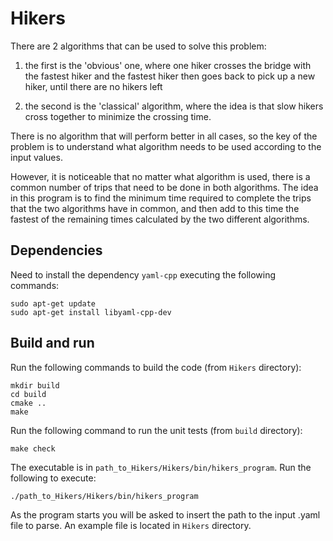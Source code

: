 # Hikers

 There are 2 algorithms that can be used to solve this problem:

  1) the first is the 'obvious' one, where one hiker crosses the bridge with the fastest hiker
    and the fastest hiker then goes back to pick up a new hiker, until there are no hikers left

  2) the second is the 'classical' algorithm, where the idea is that slow hikers cross together
    to minimize the crossing time.

 There is no algorithm that will perform better in all cases, so the key of the problem is to understand what
 algorithm needs to be used according to the input values.

 However, it is noticeable that no matter what algorithm is used, there is a common number of trips that need to
 be done in both algorithms. The idea in this program is to find the minimum time required to complete the trips
 that the two algorithms have in common, and then add to this time the fastest of the remaining times calculated
 by the two different algorithms.


Dependencies
-

Need to install the dependency `yaml-cpp` executing the following commands:

```
sudo apt-get update
sudo apt-get install libyaml-cpp-dev
```

Build and run
-

Run the following commands to build the code (from `Hikers` directory):
```
mkdir build
cd build
cmake ..
make
```

Run the following command to run the unit tests (from `build` directory):
```
make check
```

The executable is in `path_to_Hikers/Hikers/bin/hikers_program`. Run the following to execute:
```
./path_to_Hikers/Hikers/bin/hikers_program
```
As the program starts you will be asked to insert the path to the input .yaml file to parse. 
An example file is located in `Hikers` directory.
